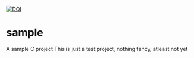 <a href="https://sandbox.zenodo.org/badge/latestdoi/30748336"><img src="https://sandbox.zenodo.org/badge/30748336.svg" alt="DOI"></a>

# sample
A sample C project
This is just a test project, nothing fancy, atleast not yet
